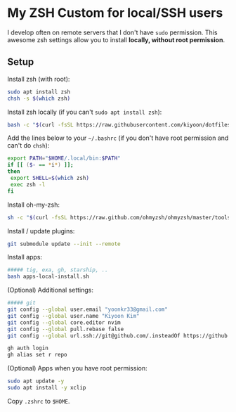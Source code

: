 # My ZSH Custom for local/SSH users

I develop often on remote servers that I don't have `sudo` permission. This awesome zsh settings allow you to install **locally, without root permission**.

## Setup

Install zsh (with root):

```bash
sudo apt install zsh
chsh -s $(which zsh)
```

Install zsh locally (if you can't `sudo apt install zsh`):

```bash
bash -c "$(curl -fsSL https://raw.githubusercontent.com/kiyoon/dotfiles/master/oh-my-zsh/zsh-local-install.sh)"
```

Add the lines below to your `~/.bashrc` (if you don't have root permission and can't do `chsh`):

```bash
export PATH="$HOME/.local/bin:$PATH"
if [[ ($- == *i*) ]];
then
 export SHELL=$(which zsh)
 exec zsh -l
fi
```

Install oh-my-zsh:

```zsh
sh -c "$(curl -fsSL https://raw.github.com/ohmyzsh/ohmyzsh/master/tools/install.sh)"
```

Install / update plugins:

```zsh
git submodule update --init --remote
```

Install apps:

```zsh
##### tig, exa, gh, starship, ..
bash apps-local-install.sh
```

(Optional) Additional settings:

```zsh
##### git
git config --global user.email "yoonkr33@gmail.com"
git config --global user.name "Kiyoon Kim"
git config --global core.editor nvim
git config --global pull.rebase false
git config --global url.ssh://git@github.com/.insteadOf https://github.com/

gh auth login
gh alias set r repo
```

(Optional) Apps when you have root permission:

```zsh
sudo apt update -y
sudo apt install -y xclip
```

Copy `.zshrc` to `$HOME`.

